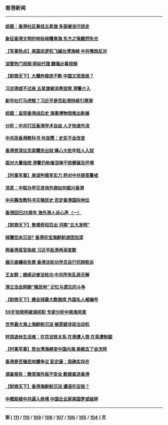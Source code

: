 ### 香港新闻
---
#### [组图：香港社区悬挂五星旗 多面被涂污拔走](../../pages/ncid1349362/n13769062.md?06290445) 
#### [象征香港文明的地标倾覆南海 东方之珠黯然失光](../../pages/ncid1349362/n13769340.md?06290445) 
#### [【军事热点】美国巡逻机飞越台湾海峡 中共嘴炮反对](../../pages/ncid1349362/n13768976.md?06290445) 
#### [油管热门视频 网站代理 翻墙必看视频](http://209.222.30.114:81/youtube.html?06290445)
#### [【财商天下】大爆炸接连不断 中国又现诡局？](../../pages/ncid1349362/n13768662.md?06290445) 
#### [习访港或不过夜 五星旗被涂黑拔除 港警介入](../../pages/ncid1349362/n13768459.md?06290445) 
#### [新华社打马虎眼？习近平是否赴港持续引猜测](../../pages/ncid1349362/n13768605.md?06290445) 
#### [组图：呈现香港战后史 海事博物馆推出新展](../../pages/ncid1349362/n13768319.md?06290445) 
#### [分析：中共打压香港学术自由 人才快速外流](../../pages/ncid1349362/n13768191.md?06290445) 
#### [中共改香港教科书 何良懋：史实不会改变](../../pages/ncid1349362/n13767450.md?06290445) 
#### [香港资深议员梁耀忠出狱 痛心大批年轻人入狱](../../pages/ncid1349362/n13767820.md?06290445) 
#### [面对大量指控 港警仍称催泪弹不损健康及环境](../../pages/ncid1349362/n13767846.md?06290445) 
#### [【时事军事】美误判俄军实力 将对中共提高警戒](../../pages/ncid1349362/n13767007.md?06290445) 
#### [消息：中联办罕见咨询外商如何振兴香港](../../pages/ncid1349362/n13767422.md?06290445) 
#### [中共篡改教科书灭殖民史 否定香港国际地位](../../pages/ncid1349362/n13767369.md?06290445) 
#### [香港回归25周年 海外港人诉心声（一）](../../pages/ncid1349362/n13767014.md?06290445) 
#### [【财商天下】售楼奇招百出 河南“五大发明”](../../pages/ncid1349362/n13766878.md?06290445) 
#### [倾覆但未沉没? 香港珍宝海鲜舫谜团加深](../../pages/ncid1349362/n13766928.md?06290445) 
#### [两香港高官染疫 习近平赴港再添变数](../../pages/ncid1349362/n13766944.md?06290445) 
#### [展示直幡收告票 香港法轮功学员自行抗辩胜诉](../../pages/ncid1349362/n13766813.md?06290445) 
#### [王友群：继续迫害法轮功 中共所有乱局无解](../../pages/ncid1349362/n13766412.md?06290445) 
#### [港立法会网删“殖民地” 记忆与遗忘的斗争](../../pages/ncid1349362/n13766371.md?06290445) 
#### [【财商天下】建全球最大数据库 外国名人被编号](../../pages/ncid1349362/n13766077.md?06290445) 
#### [59岁张晓明被调闲职 专家分析中南海用意](../../pages/ncid1349362/n13766111.md?06290445) 
#### [世界最大海上海鲜舫沉没 被质疑涉政治动机](../../pages/ncid1349362/n13766016.md?06290445) 
#### [林郑退休生活难：在京没铁关系 在港遭人恨 在英遭制裁](../../pages/ncid1349362/n13765995.md?06290445) 
#### [【时事军事】若台湾海峡变中国内海 美舰去了会怎样](../../pages/ncid1349362/n13765307.md?06290445) 
#### [香港是否殖民地爆争议 彭定康：我确实存在](../../pages/ncid1349362/n13765710.md?06290445) 
#### [调查报告：微信海外版不安全 数据直送香港](../../pages/ncid1349362/n13765533.md?06290445) 
#### [【财商天下】香港海鲜舫沉没 谶语在应验？](../../pages/ncid1349362/n13765316.md?06290445) 
#### [中概股被中共逼入绝境 中国企业家美国梦或破碎](../../pages/ncid1349362/n13765287.md?06290445) 

---
#### 第 [ [111](./111.md?06290445) / [110](./110.md?06290445) / [109](./109.md?06290445) / [108](./108.md?06290445) / [107](./107.md?06290445) / [106](./106.md?06290445) / [105](./105.md?06290445) / [104](./104.md?06290445) ] 页
